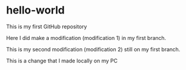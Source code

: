 # hello-world
This is my first GitHub repository

Here I did make a modification (modification 1) in my first branch. 

This is my second modification (modification 2) still on my first branch. 

This is a change that I made locally on my PC